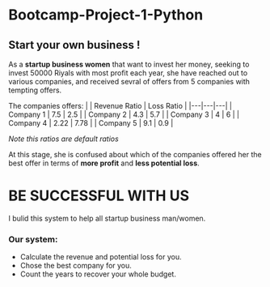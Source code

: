 # Bootcamp-Project-1-Python

## Start your own business !

As a **startup business women** that want to invest her money, seeking to invest 50000 Riyals with most profit each year, she have reached out to various companies, and received sevral of offers from 5 companies with tempting offers.

The companies offers:
|    | Revenue Ratio | Loss Ratio |
|---|---|---|
| Company 1  | 7.5  | 2.5  |
| Company 2  | 4.3  | 5.7  |
| Company 3  | 4  | 6  |
| Company 4  | 2.22  | 7.78  |
| Company 5  | 9.1  | 0.9 |

*Note this ratios are default ratios*

At this stage, she is confused about which of the companies offered her the best offer in terms of **more profit** and **less potential loss**.

# BE SUCCESSFUL WITH **US** 
I bulid this system to help all startup business man/women. 

### Our system:
- Calculate the revenue and potential loss for you.
- Chose the best company for you.
- Count the years to recover your whole budget.

  





